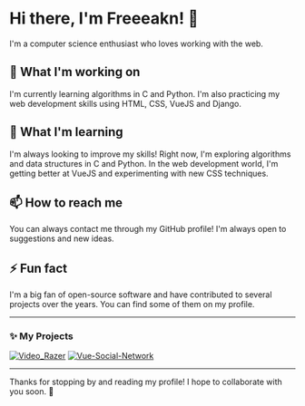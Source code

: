 # Hi there, I'm Freeeakn! 👋

I'm a computer science enthusiast who loves working with the web.

## 🔭 What I'm working on

I'm currently learning algorithms in C and Python. I'm also practicing my web development skills using HTML, CSS, VueJS and Django.

## 🌱 What I'm learning

I'm always looking to improve my skills! Right now, I'm exploring algorithms and data structures in C and Python. In the web development world, I'm getting better at VueJS and experimenting with new CSS techniques.

## 📫 How to reach me

You can always contact me through my GitHub profile! I'm always open to suggestions and new ideas.

## ⚡ Fun fact

I'm a big fan of open-source software and have contributed to several projects over the years. You can find some of them on my profile.

---


### ✨ My Projects


[![Video_Razer](https://img.shields.io/badge/Video%20Razer-%230072C6.svg?style=flat&logo=python&logoColor=white)](https://github.com/freeeakn/video_raZer.git)
[![Vue-Social-Network](https://img.shields.io/badge/Vue%20Social_Network-%230072C6.svg?style=flat&logo=js&logoColor=white)](https://github.com/freeeakn/Vue-Social-Network)


---

Thanks for stopping by and reading my profile! I hope to collaborate with you soon. 🤝
